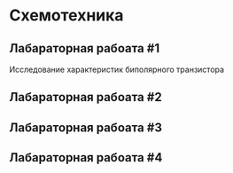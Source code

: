 # Схемотехника

## Лабараторная рабоата #1 
Исследование характеристик биполярного транзистора

## Лабараторная рабоата #2 


## Лабараторная рабоата #3


## Лабараторная рабоата #4
